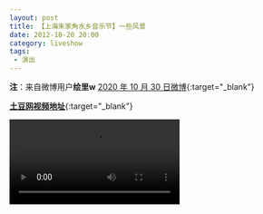 ```yaml
---
layout: post
title: 【上海朱家角水乡音乐节】一些风景
date: 2012-10-20 20:00
category: liveshow
tags:
 - 演出
---
```

**注**：来自微博用户**绘里w** [2020 年 10 月 30 日微博](https://weibo.com/tv/show/1034:4565691479818276?from=old_pc_videoshow){:target="_blank"}

[**土豆网视频地址**](https://compaign.tudou.com/v/XMjE5MTExNTkwMA==){:target="_blank"}

<div class="iframe-container">
<video  controls webkit-playsinline="true" playsinline=""  poster="" x5-video-player-type="h5" x5-video-player-fullscreen="false" class="responsive-iframe" src="http://ykugc.cp31.ott.cibntv.net/697B175053E32714DC2292C68/03000801005882CDD80274000000011D7C0701-897F-C3D4-DE7E-BFBEA4FBE1A4.mp4?ccode=0505&amp;duration=585&amp;expire=18000&amp;psid=1322c8526b9b820b35f4a4be80e4104843881&amp;ups_client_netip=78244b54&amp;ups_ts=1607010119&amp;ups_userid=&amp;utid=z2LLF%2Bo6mwcCAXnMEvkbC32i&amp;vid=XMjE5MTExNTkwMA&amp;vkey=Baa6f246916fb1991729a6b45796384ae&amp;eo=0&amp;t=163faf482a645fc&amp;rid=20000000381F604801884E99439A63307813E6A402000000&amp;bc=2&amp;dre=u21&amp;si=42&amp;dst=1"></video>
</div>
